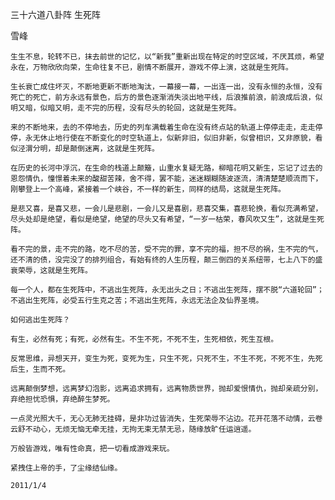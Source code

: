 三十六道八卦阵 生死阵

雪峰


    生生不息，轮转不已，抹去前世的记忆，以“新我”重新出现在特定的时空区域，不厌其烦，希望永在，万物欣欣向荣，生命往复不已，剧情不断展开，游戏不停上演，这就是生死阵。

    生长衰亡成住坏灭，不断地更新不断地淘汰，一幕接一幕，一出连一出，没有永恒的永恒，没有死亡的死亡，前方永远有景色，后方的景色逐渐消失淡出地平线，后浪推前浪，前浪成后浪，似明又暗，似暗又明，走不完的历程，没有尽头的轮回，这就是生死阵。

    来的不断地来，去的不停地去，历史的列车满载着生命在没有终点站的轨道上停停走走，走走停停，永无休止地行使在不断变化的时空轨道上，似新非旧，似旧非新，似曾相识，又非原貌，看似泾渭分明，却是颠倒迷离，这就是生死阵。

    在历史的长河中浮沉，在生命的栈道上颠簸，山重水复疑无路，柳暗花明又新生，忘记了过去的恩怨情仇，憧憬着未来的酸甜苦辣，舍不得，罢不能，迷迷糊糊随波逐流，清清楚楚顺流而下，刚攀登上一个高峰，紧接着一个峡谷，不一样的新生，同样的结局，这就是生死阵。

    是悲又喜，是喜又悲，一会儿是悲剧，一会儿又是喜剧，悲喜交集，喜悲轮换，看似充满希望，尽头处却是绝望，看似是绝望，绝望的尽头又有希望，“一岁一枯荣，春风吹又生”，这就是生死阵。

    看不完的景，走不完的路，吃不尽的苦，受不完的罪，享不完的福，担不尽的祸，生不完的气，还不清的债，没完没了的排列组合，有始有终的人生历程，颠三倒四的关系纽带，七上八下的盛衰荣辱，这就是生死阵。

    每一个人，都在生死阵中，不逃出生死阵，永无出头之日；不逃出生死阵，摆不脱“六道轮回”；不逃出生死阵，必受五行生克之苦；不逃出生死阵，永远无法企及仙界圣境。

    如何逃出生死阵？

    有生，必然有死；有死，必然有生。不生不死，不死不生，生死相依，死生互根。

    反常思维，异想天开，变生为死，变死为生，只生不死，只死不生，不生不死，不死不生，先死后生，生而不死。

    远离颠倒梦想，远离梦幻泡影，远离追求拥有，远离物质世界，抛却爱恨情仇，抛却亲疏分别，弃绝担忧恐惧，弃绝醉生梦死。

    一点灵光照大千，无心无肺无挂碍，是非功过皆消失，生死荣辱不沾边。花开花落不动情，云卷云舒不动心，无烦无恼无牵无挂，无拘无束无禁无忌，随缘放旷任运逍遥。

    万般皆游戏，唯有性命真，把一切看成游戏来玩。

    紧拽住上帝的手，了尘缘结仙缘。

    2011/1/4



